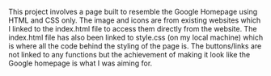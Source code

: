 This project involves a page built to resemble the Google Homepage using HTML and CSS only.
The image and icons are from existing websites which I linked to the index.html file to access them directly from the website.
The index.html file has also been linked to style.css (on my local machine) which is where all the code behind the styling of the page is.
The buttons/links are not linked to any functions but the achievement of making it look like the Google homepage is what I was aiming for.
